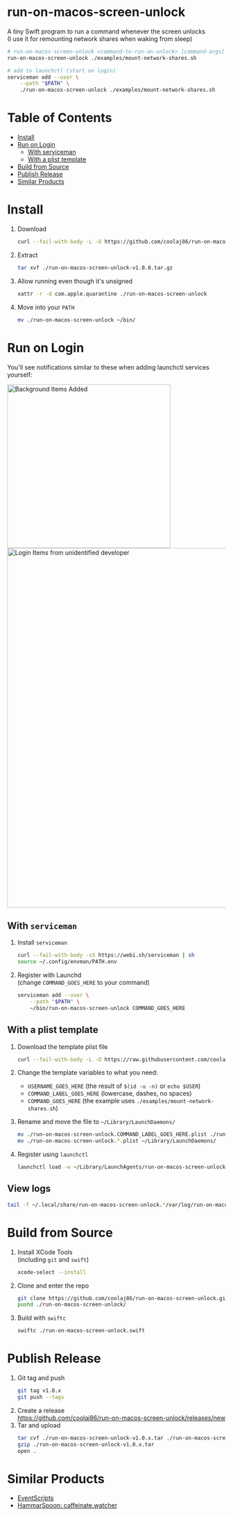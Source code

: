 # run-on-macos-screen-unlock

A tiny Swift program to run a command whenever the screen unlocks \
(I use it for remounting network shares when waking from sleep)

```sh
# run-on-macos-screen-unlock <command-to-run-on-unlock> [command-args]
run-on-macos-screen-unlock ./examples/mount-network-shares.sh
```

```sh
# add to launchctl (start on login)
serviceman add --user \
    --path "$PATH" \
    ./run-on-macos-screen-unlock ./examples/mount-network-shares.sh
```

# Table of Contents

-   [Install](#install)
-   [Run on Login](#run-on-login)
    -   [With serviceman](#with-serviceman)
    -   [With a plist template](#with-a-plist-template)
-   [Build from Source](#build-from-source)
-   [Publish Release](#publish-release)
-   [Similar Products](#similar-products)

# Install

1. Download
    ```sh
    curl --fail-with-body -L -O https://github.com/coolaj86/run-on-macos-screen-unlock/releases/download/v1.0.0/run-on-macos-screen-unlock-v1.0.0.tar.gz
    ```
2. Extract
    ```sh
    tar xvf ./run-on-macos-screen-unlock-v1.0.0.tar.gz
    ```
3. Allow running even though it's unsigned
    ```sh
    xattr -r -d com.apple.quarantine ./run-on-macos-screen-unlock
    ```
4. Move into your `PATH`
    ```sh
    mv ./run-on-macos-screen-unlock ~/bin/
    ```

# Run on Login

You'll see notifications similar to these when adding launchctl services yourself:

<img width="376" alt="Background Items Added" src="https://github.com/user-attachments/assets/362d180b-51e6-4e5a-a9be-8cdc356e5b34">

<img width="827" alt="Login Items from unidentified developer" src="https://github.com/user-attachments/assets/fb8fce4c-035a-40ae-8f37-70c28e67ad87">

## With `serviceman`

1. Install `serviceman`
    ```sh
    curl --fail-with-body -sS https://webi.sh/serviceman | sh
    source ~/.config/envman/PATH.env
    ```
2. Register with Launchd \
   (change `COMMAND_GOES_HERE` to your command)

    ```sh
    serviceman add --user \
        --path "$PATH" \
        ~/bin/run-on-macos-screen-unlock COMMAND_GOES_HERE
    ```

## With a plist template

1. Download the template plist file
    ```sh
    curl --fail-with-body -L -O https://raw.githubusercontent.com/coolaj86/run-on-macos-screen-unlock/main/examples/run-on-macos-screen-unlock.COMMAND_LABEL_GOES_HERE.plist
    ```
2. Change the template variables to what you need:

    - `USERNAME_GOES_HERE` (the result of `$(id -u -n)` or `echo $USER`)
    - `COMMAND_LABEL_GOES_HERE` (lowercase, dashes, no spaces)
    - `COMMAND_GOES_HERE` (the example uses `./examples/mount-network-shares.sh`)

3. Rename and move the file to `~/Library/LaunchDaemons/`
    ```sh
    mv ./run-on-macos-screen-unlock.COMMAND_LABEL_GOES_HERE.plist ./run-on-macos-screen-unlock.example-label.plist
    mv ./run-on-macos-screen-unlock.*.plist ~/Library/LaunchDaemons/
    ```
4. Register using `launchctl`
    ```sh
    launchctl load -w ~/Library/LaunchAgents/run-on-macos-screen-unlock.*.plist
    ```

## View logs

```sh
tail -f ~/.local/share/run-on-macos-screen-unlock.*/var/log/run-on-macos-screen-unlock.*.log
```

# Build from Source

1. Install XCode Tools \
   (including `git` and `swift`)
    ```sh
    xcode-select --install
    ```
2. Clone and enter the repo
    ```sh
    git clone https://github.com/coolaj86/run-on-macos-screen-unlock.git
    pushd ./run-on-macos-screen-unlock/
    ```
3. Build with `swiftc`
    ```sh
    swiftc ./run-on-macos-screen-unlock.swift
    ```

# Publish Release

1. Git tag and push
    ```sh
    git tag v1.0.x
    git push --tags
    ```
2. Create a release \
   <https://github.com/coolaj86/run-on-macos-screen-unlock/releases/new>
3. Tar and upload
    ```sh
    tar cvf ./run-on-macos-screen-unlock-v1.0.x.tar ./run-on-macos-screen-unlock
    gzip ./run-on-macos-screen-unlock-v1.0.x.tar
    open .
    ```

# Similar Products

-   [EventScripts](https://apps.apple.com/us/app/eventscripts/id525319418?l=en&mt=12)
-   [HammarSpoon: caffeinate.watcher](https://www.hammerspoon.org/docs/hs.caffeinate.watcher.html)
